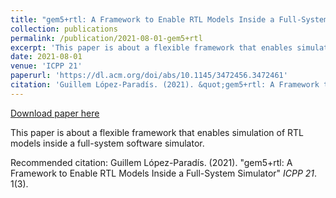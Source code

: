 ```yaml
---
title: "gem5+rtl: A Framework to Enable RTL Models Inside a Full-System Simulator"
collection: publications
permalink: /publication/2021-08-01-gem5+rtl
excerpt: 'This paper is about a flexible framework that enables simulation of RTL models inside a full-system software simulator.'
date: 2021-08-01
venue: 'ICPP 21'
paperurl: 'https://dl.acm.org/doi/abs/10.1145/3472456.3472461'
citation: 'Guillem López-Paradís. (2021). &quot;gem5+rtl: A Framework to Enable RTL Models Inside a Full-System Simulator&quot; <i>ICPP 21</i>. 1(3).'
---
```


<a href='https://dl.acm.org/doi/abs/10.1145/3472456.3472461'>Download paper here</a>

This paper is about a flexible framework that enables simulation of RTL models inside a full-system software simulator.

Recommended citation: Guillem López-Paradís. (2021). "gem5+rtl: A Framework to Enable RTL Models Inside a Full-System Simulator" <i>ICPP 21</i>. 1(3).